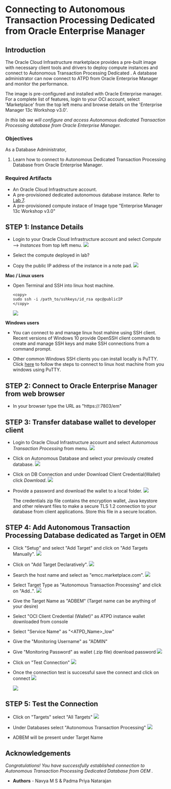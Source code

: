 # Connecting to Autonomous Transaction Processing Dedicated from Oracle Enterprise Manager

## Introduction
The Oracle Cloud Infrastructure marketplace provides a pre-built image with necessary client tools and drivers to deploy compute instances and connect to Autonomous Transaction Processing Dedicated . A database administrator can now connect to ATPD from Oracle Enterprise Manager and monitor the performance. 

The image is pre-configured and installed with Oracle Enterprise manager.
For a complete list of features, login to your OCI account, select 'Marketplace' from the top left menu and browse details on the 'Enterprise Manager 13c Workshop v3.0'.

*In this lab we will configure and access Autonomous dedicated Transaction Processing database from Oracle Enterprise Manager.*

### Objectives

As a Database Administrator,

1. Learn how to connect to Autonomous Dedicated Transaction Processing Database from Oracle Enterprise Manager.
   

### Required Artifacts

   - An Oracle Cloud Infrastructure account.
   - A pre-provisioned dedicated autonomous database instance. Refer to [Lab 7](?lab=lab-7-provisioning-databases).
   - A pre-provisioned compute instace of Image type "Enterprise Manager 13c Workshop v3.0"


## STEP 1: Instance Details

- Login to your Oracle Cloud Infrastructure account and select *Compute* —> *Instances* from top left menu.
    ![](./images/Compute1.png " ")

- Select the compute deployed in lab?

- Copy the public IP address of the instance in a note pad. 
    ![](./images/Compute2.png " ")

**Mac / Linux users**

- Open Terminal and SSH into linux host machine.

    ```
    <copy>
    sudo ssh -i /path_to/sshkeys/id_rsa opc@publicIP
    </copy>
    ```

    ![](./images/SSH1.png " ")

**Windows users**

- You can connect to and manage linux host mahine using SSH client. Recent versions of Windows 10 provide OpenSSH client commands to create and manage SSH keys and make SSH connections from a command prompt.

- Other common Windows SSH clients you can install locally is PuTTY. Click [here](https://docs.microsoft.com/en-us/azure/virtual-machines/linux/ssh-from-windows) to follow the steps to connect to linux host machine from you windows using PuTTY.

## STEP 2: Connect to Oracle Enterprise Manager from web browser

- In your browser type the URL as "https://<public ip address of oem compute>:7803/em"

## STEP 3: Transfer database wallet to developer client

- Login to Oracle Cloud Infrastructure account and select *Autonomous Transaction Processing* from menu.
    ![](https://raw.githubusercontent.com/oracle/learning-library/master/common/images/console/database-atp.png " ")

- Click on Autonomous Database and select your previously created database.
    ![](./images/atpd2.png " ")

- Click on DB Connection and under Download Client Credential(Wallet) click *Download*.
    ![](./images/atpd3.png " ")

- Provide a password and download the wallet to a local folder. 
    ![](./images/atpd4.png " ")

    The credentials zip file contains the encryption wallet, Java keystore and other relevant files to make a secure TLS 1.2 connection to your database from client applications. Store this file in a secure location.
	
## STEP 4: Add Autonomous Transaction Processing Database dedicated as Target in OEM

- Click "Setup" and select "Add Target" and click on "Add Targets Manually".
    ![](https://raw.githubusercontent.com/oracle/learning-library/master/common/images/console/database-atp.png " ")

- Click on "Add Target Declaratively".
    ![](./images/atpd2.png " ")

- Search the host name and select as "emcc.marketplace.com".
    ![](./images/atpd3.png " ")

- Select Target Type as "Autonomous Transaction Processing" and click on "Add..". 
    ![](./images/atpd4.png " ")

- Give the Target Name as "ADBEM" (Target name can be anything of your desire)

- Select "OCI Client Credential (Wallet)" as ATPD instance wallet downloaded from console   

- Select "Service Name" as "<ATPD_Name>_low"

- Give the "Monitoring Username" as "ADMIN"

- Give "Monitoring Password" as wallet (.zip file) download password
	![](./images/atpd5.png " ")

- Click on "Test Connection" 
	![](./images/atpd6.png " ")

- Once the connection test is successful save the connect and click on connect 
	![](./images/atpd7.png " ")
	
	![](./images/atpd8.png " ")
	
## STEP 5: Test the Connection

- Click on "Targets" select "All Targets"
	![](./images/atpd9.png " ")
	
- Under Databases select "Autonomous Transaction Processing" 
	![](./images/atpd10.png " ")
	
- ADBEM will be present under Target Name

## Acknowledgements

*Congratulations! You have successfully established connection to Autonomous Transaction Processing Dedicated Database from OEM .*

- **Authors** - Navya M S & Padma Priya Natarajan
